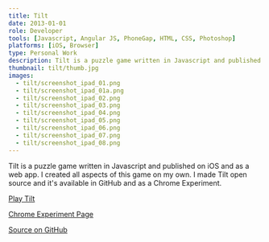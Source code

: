 ```yaml
---
title: Tilt
date: 2013-01-01
role: Developer
tools: [Javascript, Angular JS, PhoneGap, HTML, CSS, Photoshop]
platforms: [iOS, Browser]
type: Personal Work
description: Tilt is a puzzle game written in Javascript and published on iOS and as a web app. I created all aspects of this game on my own.
thumbnail: tilt/thumb.jpg
images:
  - tilt/screenshot_ipad_01.png
  - tilt/screenshot_ipad_01a.png
  - tilt/screenshot_ipad_02.png
  - tilt/screenshot_ipad_03.png
  - tilt/screenshot_ipad_04.png
  - tilt/screenshot_ipad_05.png
  - tilt/screenshot_ipad_06.png
  - tilt/screenshot_ipad_07.png
  - tilt/screenshot_ipad_08.png
---
```

Tilt is a puzzle game written in Javascript and published on iOS and as a web app. I created all aspects of this game on my own. I made Tilt open source and it's available in GitHub and as a Chrome Experiment.

[Play Tilt](http://andreashackel.de/tilt")

[Chrome Experiment Page](https://www.chromeexperiments.com/experiment/tilt)

[Source on GitHub](https://github.com/ahackel/tilt)
